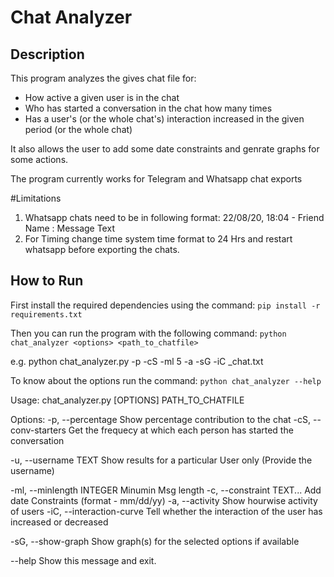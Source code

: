 # Chat Analyzer

## Description

This program analyzes the gives chat file for:
- How active a given user is in the chat
- Who has started a conversation in the chat how many times
- Has a user's (or the whole chat's) interaction increased in the given period (or the whole chat)

It also allows the user to add some date constraints and genrate graphs for some actions.

The program currently works for Telegram and Whatsapp chat exports

#Limitations
1. Whatsapp chats need to be in following format: 22/08/20, 18:04 - Friend Name : Message Text
2. For Timing change time system time format to 24 Hrs and restart whatsapp before exporting the chats.

## How to Run

First install the required dependencies using the command:
`pip install -r requirements.txt`

Then you can run the program with the following command:
`python chat_analyzer <options> <path_to_chatfile>`

e.g. python chat_analyzer.py -p -cS -ml 5 -a -sG -iC _chat.txt

To know about the options run the command:
`python chat_analyzer --help`

Usage: chat_analyzer.py [OPTIONS] PATH_TO_CHATFILE

Options:
  -p, --percentage          Show percentage contribution to the chat
  -cS, --conv-starters      Get the frequecy at which each person has started
                            the conversation

  -u, --username TEXT       Show results for a particular User only (Provide
                            the username)

  -ml, --minlength INTEGER  Minumin Msg length
  -c, --constraint TEXT...  Add date Constraints (format - mm/dd/yy)
  -a, --activity            Show hourwise activity of users
  -iC, --interaction-curve  Tell whether the interaction of the user has
                            increased or decreased

  -sG, --show-graph         Show graph(s) for the selected options if
                            available

  --help                    Show this message and exit.
